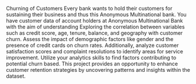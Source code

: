 Churning of Customers
Every bank wants to hold their customers for sustaining their business and thus this Anonymous Multinational bank. You have customer data of account holders at Anonymous Multinational Bank with the aim of understanding
Exploring the correlation between variables such as credit score, age, tenure, balance, and geography with customer churn. 
Assess the impact of demographic factors like gender and the presence of credit cards on churn rates.
Additionally, analyze customer satisfaction scores and complaint resolutions to identify areas for service improvement. 
Utilize your analytics skills to find factors contributing to potential churn based. This project provides an opportunity to enhance customer retention strategies by uncovering patterns and insights within the dataset.
